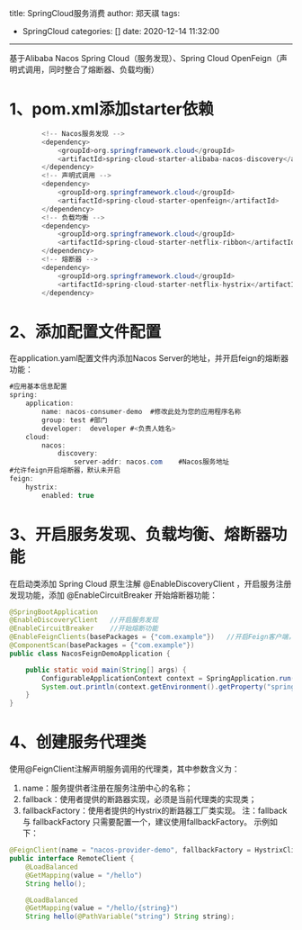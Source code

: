 title: SpringCloud服务消费
author: 郑天祺
tags:

  - SpringCloud
categories: []
date: 2020-12-14 11:32:00

---

基于Alibaba Nacos Spring Cloud（服务发现）、Spring Cloud OpenFeign（声明式调用，同时整合了熔断器、负载均衡）

# 1、pom.xml添加starter依赖

```java
		<!-- Nacos服务发现 -->
		<dependency>
			<groupId>org.springframework.cloud</groupId>
			<artifactId>spring-cloud-starter-alibaba-nacos-discovery</artifactId>
		</dependency>
        <!-- 声明式调用 -->
        <dependency>
            <groupId>org.springframework.cloud</groupId>
            <artifactId>spring-cloud-starter-openfeign</artifactId>
        </dependency>
		<!-- 负载均衡 -->
		<dependency>
			<groupId>org.springframework.cloud</groupId>
			<artifactId>spring-cloud-starter-netflix-ribbon</artifactId>
		</dependency>
		<!-- 熔断器 -->
		<dependency>
			<groupId>org.springframework.cloud</groupId>
			<artifactId>spring-cloud-starter-netflix-hystrix</artifactId>
		</dependency>
```

# 2、添加配置文件配置

在application.yaml配置文件内添加Nacos Server的地址，并开启feign的熔断器功能：

```java
#应用基本信息配置
spring:
    application:
        name: nacos-consumer-demo  #修改此处为您的应用程序名称
        group: test #部门
        developer:  developer #<负责人姓名>
    cloud:
        nacos:
            discovery:
                server-addr: nacos.com    #Nacos服务地址
#允许feign开启熔断器，默认未开启
feign:
    hystrix:
        enabled: true

```

# 3、开启服务发现、负载均衡、熔断器功能

在启动类添加 Spring Cloud 原生注解 @EnableDiscoveryClient ，开启服务注册发现功能，添加 @EnableCircuitBreaker 开始熔断器功能：

```java
@SpringBootApplication
@EnableDiscoveryClient   //开启服务发现
@EnableCircuitBreaker    //开始熔断功能
@EnableFeignClients(basePackages = {"com.example"})   //开启Feign客户端，并指定扫描范围
@ComponentScan(basePackages = {"com.example"})
public class NacosFeignDemoApplication {

    public static void main(String[] args) {
        ConfigurableApplicationContext context = SpringApplication.run(NacosFeignDemoApplication.class, args);
        System.out.println(context.getEnvironment().getProperty("spring.application.name"));
    }
}
```

# 4、创建服务代理类

使用@FeignClient注解声明服务调用的代理类，其中参数含义为：
1.	name：服务提供者注册在服务注册中心的名称；
2.	fallback：使用者提供的断路器实现，必须是当前代理类的实现类；
3.	fallbackFactory：使用者提供的Hystrix的断路器工厂类实现。
注：fallback 与 fallbackFactory 只需要配置一个，建议使用fallbackFactory。 示例如下：

```java
@FeignClient(name = "nacos-provider-demo", fallbackFactory = HystrixClientFallbackFactory.class)
public interface RemoteClient {
    @LoadBalanced
    @GetMapping(value = "/hello")
    String hello();

    @LoadBalanced
    @GetMapping(value = "/hello/{string}")
    String hello(@PathVariable("string") String string);

```

